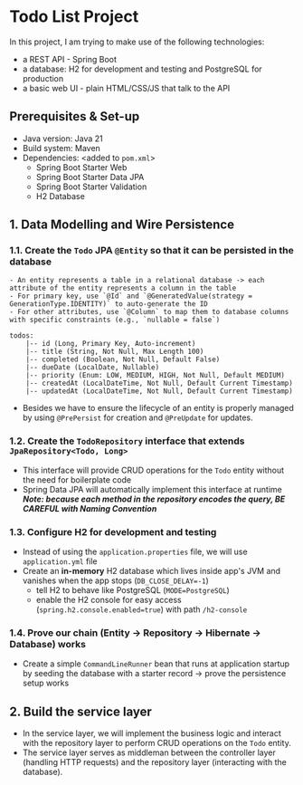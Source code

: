 # Todo List Project

In this project, I am trying to make use of the following technologies:
- a REST API - Spring Boot
- a database: H2 for development and testing and PostgreSQL for production
- a basic web UI - plain HTML/CSS/JS that talk to the API

## Prerequisites & Set-up
- Java version: Java 21
- Build system: Maven
- Dependencies: <added to `pom.xml`>
  - Spring Boot Starter Web
  - Spring Boot Starter Data JPA
  - Spring Boot Starter Validation
  - H2 Database

## 1. Data Modelling and Wire Persistence
### 1.1. Create the `Todo` JPA `@Entity` so that it can be persisted in the database
    - An entity represents a table in a relational database -> each attribute of the entity represents a column in the table
    - For primary key, use `@Id` and `@GeneratedValue(strategy = GenerationType.IDENTITY)` to auto-generate the ID
    - For other attributes, use `@Column` to map them to database columns with specific constraints (e.g., `nullable = false`)

```
todos:
    |-- id (Long, Primary Key, Auto-increment)
    |-- title (String, Not Null, Max Length 100)
    |-- completed (Boolean, Not Null, Default False)
    |-- dueDate (LocalDate, Nullable)
    |-- priority (Enum: LOW, MEDIUM, HIGH, Not Null, Default MEDIUM)
    |-- createdAt (LocalDateTime, Not Null, Default Current Timestamp)
    |-- updatedAt (LocalDateTime, Not Null, Default Current Timestamp)
```

- Besides we have to ensure the lifecycle of an entity is properly managed by using `@PrePersist` for creation and `@PreUpdate` for updates.

### 1.2. Create the `TodoRepository` interface that extends `JpaRepository<Todo, Long>`
- This interface will provide CRUD operations for the `Todo` entity without the need for boilerplate code
- Spring Data JPA will automatically implement this interface at runtime
***Note: because each method in the repository encodes the query, BE CAREFUL with Naming Convention***

### 1.3. Configure H2 for development and testing
- Instead of using the `application.properties` file, we will use `application.yml` file
- Create an **in-memory** H2 database which lives inside app's JVM and vanishes when the app stops (`DB_CLOSE_DELAY=-1`)
    - tell H2 to behave like PostgreSQL (`MODE=PostgreSQL`)
    - enable the H2 console for easy access (`spring.h2.console.enabled=true`) with path `/h2-console`

### 1.4. Prove our chain (Entity -> Repository -> Hibernate -> Database) works
- Create a simple `CommandLineRunner` bean that runs at application startup by seeding the database with a starter record -> prove the persistence setup works

## 2. Build the service layer
- In the service layer, we will implement the business logic and interact with the repository layer to perform CRUD operations on the `Todo` entity.
- The service layer serves as middleman between the controller layer (handling HTTP requests) and the repository layer (interacting with the database).

